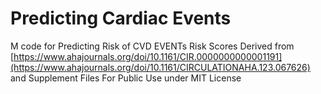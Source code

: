 # Predicting Cardiac Events 
M code for Predicting Risk of CVD EVENTs Risk Scores
Derived from [https://www.ahajournals.org/doi/10.1161/CIR.0000000000001191](https://www.ahajournals.org/doi/10.1161/CIRCULATIONAHA.123.067626) and Supplement Files
For Public Use under MIT License

